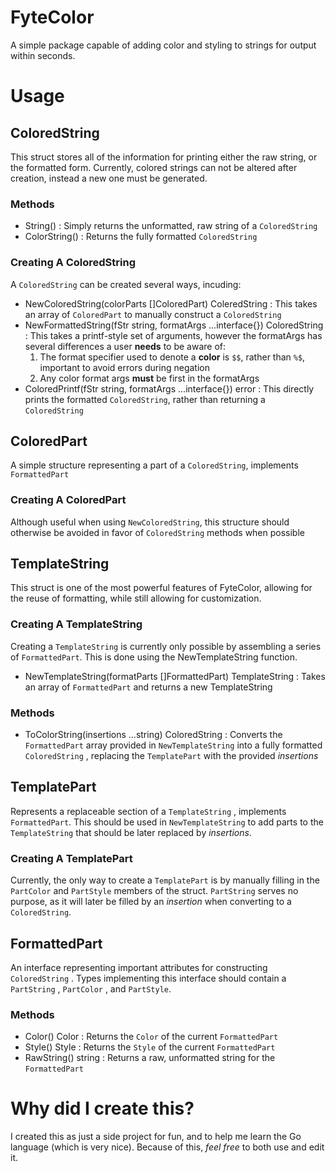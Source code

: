 # FyteColor
A simple package capable of adding color and styling to strings for output within seconds.

# Usage
## ColoredString
This struct stores all of the information for printing either the raw string, or the formatted form. Currently, colored strings can not be altered after creation, instead a new one must be generated.
### Methods
  * String() : Simply returns the unformatted, raw string of a `ColoredString`
  * ColorString() : Returns the fully formatted `ColoredString`

### Creating A ColoredString
A `ColoredString` can be created several ways, incuding:
  * NewColoredString(colorParts []ColoredPart) ColeredString : This takes an array of `ColoredPart` to manually construct a `ColoredString`
  * NewFormattedString(fStr string, formatArgs ...interface{}) ColoredString : This takes a printf-style set of arguments, however the formatArgs has several differences a user __needs__ to be aware of:
    1. The format specifier used to denote a __color__ is `$$`, rather than `%$`, important to avoid errors during negation
    2. Any color format args __must__ be first in the formatArgs
  * ColoredPrintf(fStr string, formatArgs ...interface{}) error : This directly prints the formatted `ColoredString`, rather than returning a `ColoredString`

## ColoredPart
A simple structure representing a part of a `ColoredString`, implements `FormattedPart`
### Creating A ColoredPart
Although useful when using `NewColoredString`, this structure should otherwise be avoided in favor of `ColoredString` methods when possible

## TemplateString
This struct is one of the most powerful features of FyteColor, allowing for the reuse of formatting, while still allowing for customization.
### Creating A TemplateString
Creating a `TemplateString` is currently only possible by assembling a series of `FormattedPart`. This is done using the NewTemplateString function.
  * NewTemplateString(formatParts []FormattedPart) TemplateString : Takes an array of `FormattedPart` and returns a new TemplateString

### Methods
  * ToColorString(insertions ...string) ColoredString : Converts the `FormattedPart` array provided in `NewTemplateString` into a fully formatted `ColoredString` , replacing the `TemplatePart` with the provided _insertions_

## TemplatePart
Represents a replaceable section of a `TemplateString` , implements `FormattedPart`. This should be used in `NewTemplateString` to add parts to the `TemplateString` that should be later replaced by _insertions_.
### Creating A TemplatePart
Currently, the only way to create a `TemplatePart` is by manually filling in the `PartColor` and `PartStyle` members of the struct. `PartString` serves no purpose, as it will later be filled by an _insertion_ when converting to a `ColoredString`.

## FormattedPart
An interface representing important attributes for constructing `ColoredString` . Types implementing this interface should contain a `PartString` , `PartColor` , and `PartStyle`.
### Methods
  * Color() Color : Returns the `Color` of the current `FormattedPart`
  * Style() Style : Returns the `Style` of the current `FormattedPart`
  * RawString() string : Returns a raw, unformatted string for the `FormattedPart`

# Why did I create this?
I created this as just a side project for fun, and to help me learn the Go language (which is very nice). Because of this, _feel free_ to both use and edit it.

